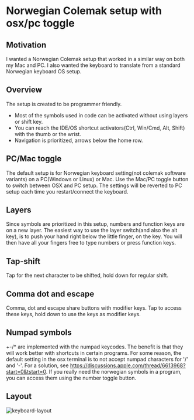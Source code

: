 # Norwegian Colemak setup with osx/pc toggle

## Motivation
I wanted a Norwegian Colemak setup that worked in a similar way on both my Mac and PC. I also wanted the keyboard to translate from a standard Norwegian keyboard OS setup.

## Overview
The setup is created to be programmer friendly.
- Most of the symbols used in code can be activated without using layers or shift key.
- You can reach the IDE/OS shortcut activators(Ctrl, Win/Cmd, Alt, Shift) with the thumb or the wrist.
- Navigation is prioritized, arrows below the home row.

## PC/Mac toggle
The default setup is for Norwegian keyboard setting(not colemak software variants) on a PC(Windows or Linux) or Mac. Use the Mac/PC toggle button to switch between OSX and PC setup. The settings will be reverted to PC setup each time you restart/connect the keyboard.

## Layers
Since symbols are prioritized in this setup, numbers and function keys are on a new layer. The easiest way to use the layer switch(and also the alt key), is to push your hand right below the little finger, on the key. You will then have all your fingers free to type numbers or press function keys.

## Tap-shift
Tap for the next character to be shifted, hold down for regular shift.

## Comma dot and escape
Comma, dot and escape share buttons with modifier keys. Tap to access these keys, hold down to use the keys as modifier keys.

## Numpad symbols
+-/* are implemented with the numpad keycodes. The benefit is that they will work better with shortcuts in certain programs. For some reason, the default setting in the osx terminal is to not accept numpad characters for '/' and '-'. For a solution, see https://discussions.apple.com/thread/6613968?start=0&tstart=0.
If you really need the norwegian symbols in a program, you can access them using the number toggle button. 

## Layout

![keyboard-layout](https://i.imgur.com/sArgD9S.png)

